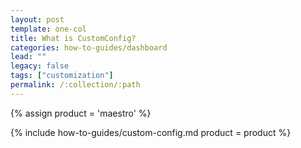 ```yaml
---
layout: post
template: one-col
title: What is CustomConfig?
categories: how-to-guides/dashboard
lead: ""
legacy: false
tags: ["customization"]
permalink: /:collection/:path
---
```


{% assign product = 'maestro' %}

{% include how-to-guides/custom-config.md product = product %}
